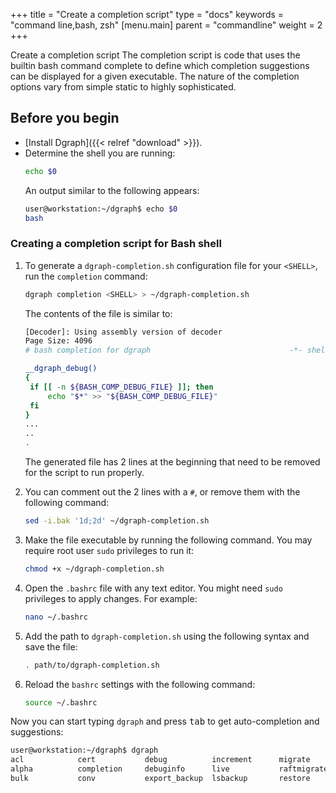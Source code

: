 +++
title = "Create a completion script"
type = "docs"
keywords = "command line,bash, zsh"
[menu.main]
    parent = "commandline"
    weight = 2
+++

Create a completion script
The completion script is code that uses the builtin bash command complete to define which completion suggestions can be displayed for a given executable. The nature of the completion options vary from simple static to highly sophisticated.

## Before you begin

*  [Install Dgraph]({{< relref "download" >}}).
*  Determine the shell you are running:
   ```bash
   echo $0
   ```
   An output similar to the following appears:
   ```bash
   user@workstation:~/dgraph$ echo $0
   bash
   ```

### Creating a completion script for Bash shell

1. To generate a `dgraph-completion.sh` configuration file for your `<SHELL>`, run the `completion` command:

    ```bash
    dgraph completion <SHELL> > ~/dgraph-completion.sh
    ```
    The contents of the file is similar to:
  
     ```bash
     [Decoder]: Using assembly version of decoder
     Page Size: 4096
     # bash completion for dgraph                               -*- shell-script -*-
   
     __dgraph_debug()
    {
      if [[ -n ${BASH_COMP_DEBUG_FILE} ]]; then
          echo "$*" >> "${BASH_COMP_DEBUG_FILE}"
      fi
    } 
    ...
    ..
    .
   ```
   The generated file has 2 lines at the beginning that need to be removed for the script to run properly.
  
1. You can comment out the 2 lines with a `#`, or remove them with the following command:

   ```bash
   sed -i.bak '1d;2d' ~/dgraph-completion.sh
   ```
1. Make the file executable by running the following command. You may require root user `sudo` privileges to run it:

   ```bash
   chmod +x ~/dgraph-completion.sh
   ```
1. Open the `.bashrc` file with any text editor. You might need `sudo` privileges to apply changes. For example:
   ```bash
   nano ~/.bashrc
   ```
1. Add the path to `dgraph-completion.sh` using the following syntax and save the file:
   ```bash
   . path/to/dgraph-completion.sh
   ```
1. Reload the `bashrc` settings with the following command:
   ```bash
   source ~/.bashrc
   ```
Now you can start typing `dgraph` and press <kbd>tab</kbd> to get auto-completion and suggestions:

```bash
user@workstation:~/dgraph$ dgraph 
acl            cert           debug          increment      migrate        tool           zero
alpha          completion     debuginfo      live           raftmigrate    upgrade        
bulk           conv           export_backup  lsbackup       restore        version   
```
